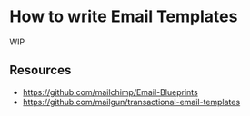 # How to write Email Templates

WIP



## Resources

* https://github.com/mailchimp/Email-Blueprints
* https://github.com/mailgun/transactional-email-templates
